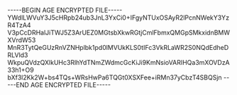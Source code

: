 -----BEGIN AGE ENCRYPTED FILE-----
YWdlLWVuY3J5cHRpb24ub3JnL3YxCi0+IFgyNTUxOSAyR2lPcnNWekY3YzR4TzA4
V3pCcDRHalJiTWJ5Z3ArUEZ0MGtsbXkwRGtjCmlFbmxQMGpSMkxidnBMWXVrdW53
MnR3TytQeGUzRnVZNHplbk1pd0lMVUkKLS0tIFc3VkRLaWR2S0NQdEdheDRLVld3
WkpuQVdzQXlkUHc3RlhYdTNmZWdmcGcKiJi9KmNsioVARIHQa3mXOVDzA33h1+O9
bXf3l2Kk2W+bs4TQs+WRsHwPa6TQGt0XSXFee+iRMn37yCbzT4SBQSjn
-----END AGE ENCRYPTED FILE-----
